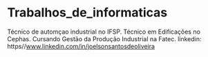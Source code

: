 # Trabalhos_de_informaticas
Técnico de automçao industrial no IFSP.
Técnico em Edificações no Cephas.
Cursando Gestão da Produção Industrial na Fatec.
linkedin: https//www.linkedin.com/in/joelsonsantosdeoliveira
